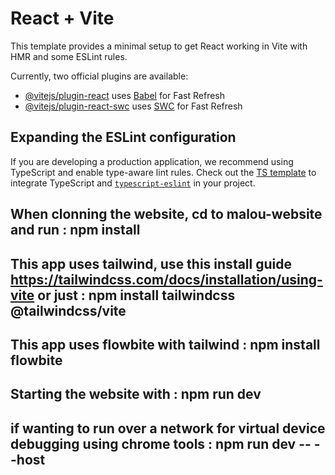 # React + Vite

This template provides a minimal setup to get React working in Vite with HMR and some ESLint rules.

Currently, two official plugins are available:

- [@vitejs/plugin-react](https://github.com/vitejs/vite-plugin-react/blob/main/packages/plugin-react/README.md) uses [Babel](https://babeljs.io/) for Fast Refresh
- [@vitejs/plugin-react-swc](https://github.com/vitejs/vite-plugin-react-swc) uses [SWC](https://swc.rs/) for Fast Refresh

## Expanding the ESLint configuration

If you are developing a production application, we recommend using TypeScript and enable type-aware lint rules. Check out the [TS template](https://github.com/vitejs/vite/tree/main/packages/create-vite/template-react-ts) to integrate TypeScript and [`typescript-eslint`](https://typescript-eslint.io) in your project.

## When clonning the website, cd to malou-website  and run : npm install 

## This app uses tailwind, use this install guide https://tailwindcss.com/docs/installation/using-vite or just : npm install tailwindcss @tailwindcss/vite

## This app uses flowbite with tailwind : npm install flowbite

## Starting the website with : npm run dev

## if wanting to run over a network for virtual device debugging using chrome tools :  npm run dev -- --host